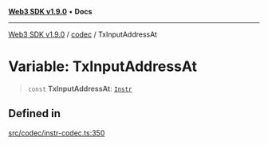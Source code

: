 [**Web3 SDK v1.9.0**](../../../README.md) • **Docs**

***

[Web3 SDK v1.9.0](../../../globals.md) / [codec](../README.md) / TxInputAddressAt

# Variable: TxInputAddressAt

> `const` **TxInputAddressAt**: [`Instr`](../type-aliases/Instr.md)

## Defined in

[src/codec/instr-codec.ts:350](https://github.com/Mystic-Nayy/alephium-web3/blob/c1afd789a197ce5fe21f08c2965942090157c33d/packages/web3/src/codec/instr-codec.ts#L350)

